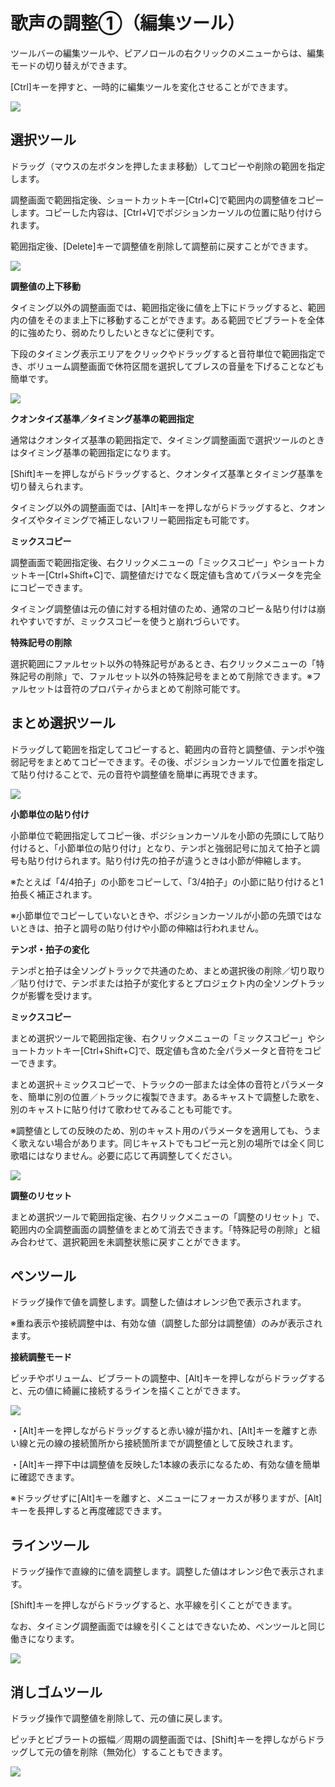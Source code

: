 


歌声の調整①（編集ツール）
=============


  


 ツールバーの編集ツールや、ピアノロールの右クリックのメニューからは、編集モードの切り替えができます。
   

 [Ctrl]キーを押すと、一時的に編集ツールを変化させることができます。
   

  


![](../../image/ope_05_w.png)

選択ツール
-----


 ドラッグ（マウスの左ボタンを押したまま移動）してコピーや削除の範囲を指定します。
   

 調整画面で範囲指定後、ショートカットキー[Ctrl+C]で範囲内の調整値をコピーします。コピーした内容は、[Ctrl+V]でポジションカーソルの位置に貼り付けられます。
   

 範囲指定後、[Delete]キーで調整値を削除して調整前に戻すことができます。
   

  


![](../../image/st05_17.png.1378885672274.png)

  

**調整値の上下移動**
  

 タイミング以外の調整画面では、範囲指定後に値を上下にドラッグすると、範囲内の値をそのまま上下に移動することができます。ある範囲でビブラートを全体的に強めたり、弱めたりしたいときなどに便利です。
   

 下段のタイミング表示エリアをクリックやドラッグすると音符単位で範囲指定でき、ボリューム調整画面で休符区間を選択してブレスの音量を下げることなども簡単です。
   

  


![](../../image/V8.6_timing_selection.png)

  

**クオンタイズ基準／タイミング基準の範囲指定**
  

 通常はクオンタイズ基準の範囲指定で、タイミング調整画面で選択ツールのときはタイミング基準の範囲指定になります。
   

 [Shift]キーを押しながらドラッグすると、クオンタイズ基準とタイミング基準を切り替えられます。
   

 タイミング以外の調整画面では、[Alt]キーを押しながらドラッグすると、クオンタイズやタイミングで補正しないフリー範囲指定も可能です。
   

  

**ミックスコピー**
  

 調整画面で範囲指定後、右クリックメニューの「ミックスコピー」やショートカットキー[Ctrl+Shift+C]で、調整値だけでなく既定値も含めてパラメータを完全にコピーできます。
   

 タイミング調整値は元の値に対する相対値のため、通常のコピー＆貼り付けは崩れやすいですが、ミックスコピーを使うと崩れづらいです。
   

  

**特殊記号の削除**
  

 選択範囲にファルセット以外の特殊記号があるとき、右クリックメニューの「特殊記号の削除」で、ファルセット以外の特殊記号をまとめて削除できます。※ファルセットは音符のプロパティからまとめて削除可能です。
   

まとめ選択ツール
--------


 ドラッグして範囲を指定してコピーすると、範囲内の音符と調整値、テンポや強弱記号をまとめてコピーできます。その後、ポジションカーソルで位置を指定して貼り付けることで、元の音符や調整値を簡単に再現できます。
   

  


![](../../image/st05_matome.png)

  

**小節単位の貼り付け**
  

 小節単位で範囲指定してコピー後、ポジションカーソルを小節の先頭にして貼り付けると、「小節単位の貼り付け」となり、テンポと強弱記号に加えて拍子と調号も貼り付けられます。貼り付け先の拍子が違うときは小節が伸縮します。
   

 ※たとえば「4/4拍子」の小節をコピーして、「3/4拍子」の小節に貼り付けると1拍長く補正されます。
   

 ※小節単位でコピーしていないときや、ポジションカーソルが小節の先頭ではないときは、拍子と調号の貼り付けや小節の伸縮は行われません。
   

  

**テンポ・拍子の変化**
  

 テンポと拍子は全ソングトラックで共通のため、まとめ選択後の削除／切り取り／貼り付けで、テンポまたは拍子が変化するとプロジェクト内の全ソングトラックが影響を受けます。
   

  

**ミックスコピー**
  

 まとめ選択ツールで範囲指定後、右クリックメニューの「ミックスコピー」やショートカットキー[Ctrl+Shift+C]で、既定値も含めた全パラメータと音符をコピーできます。
   

 まとめ選択＋ミックスコピーで、トラックの一部または全体の音符とパラメータを、簡単に別の位置／トラックに複製できます。あるキャストで調整した歌を、別のキャストに貼り付けて歌わせてみることも可能です。
   

 ※調整値としての反映のため、別のキャスト用のパラメータを適用しても、うまく歌えない場合があります。同じキャストでもコピー元と別の場所では全く同じ歌唱にはなりません。必要に応じて再調整してください。
   

  


![](../../image/V8.4.5_mixcopy.png)

  

**調整のリセット**
  

 まとめ選択ツールで範囲指定後、右クリックメニューの「調整のリセット」で、範囲内の全調整画面の調整値をまとめて消去できます。「特殊記号の削除」と組み合わせて、選択範囲を未調整状態に戻すことができます。
   

ペンツール
-----


 ドラッグ操作で値を調整します。調整した値はオレンジ色で表示されます。
   

 ※重ね表示や接続調整中は、有効な値（調整した部分は調整値）のみが表示されます。
   

  

**接続調整モード**
  

 ピッチやボリューム、ビブラートの調整中、[Alt]キーを押しながらドラッグすると、元の値に綺麗に接続するラインを描くことができます。
   

  


![](../../image/20170329_02.png)

  

 ・[Alt]キーを押しながらドラッグすると赤い線が描かれ、[Alt]キーを離すと赤い線と元の線の接続箇所から接続箇所までが調整値として反映されます。
   

  

 ・[Alt]キー押下中は調整値を反映した1本線の表示になるため、有効な値を簡単に確認できます。
   

 ※ドラッグせずに[Alt]キーを離すと、メニューにフォーカスが移りますが、[Alt]キーを長押しすると再度確認できます。
   

ラインツール
------


 ドラッグ操作で直線的に値を調整します。調整した値はオレンジ色で表示されます。
   

 [Shift]キーを押しながらドラッグすると、水平線を引くことができます。
   

 なお、タイミング調整画面では線を引くことはできないため、ペンツールと同じ働きになります。
   

  


![](../../image/st05_10.png)

消しゴムツール
-------


 ドラッグ操作で調整値を削除して、元の値に戻します。
   

 ピッチとビブラートの振幅／周期の調整画面では、[Shift]キーを押しながらドラッグして元の値を削除（無効化）することもできます。
   

  


![](../../image/st05_19.png.1378885685993.png)





